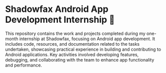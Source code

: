# Shadowfax Android App Development Internship 🚏

This repository contains the work and projects completed during my one-month internship at Shadowfax, focusing on Android app development. It includes code, resources, and documentation related to the tasks undertaken, showcasing practical experience in building and contributing to Android applications. Key activities involved developing features, debugging, and collaborating with the team to enhance app functionality and performance.
